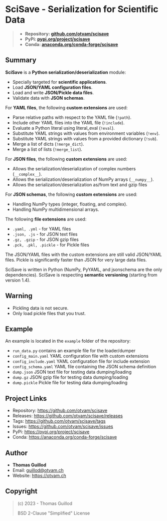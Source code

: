 # SciSave - Serialization for Scientific Data

> * **Repository: [github.com/otvam/scisave](https://github.com/otvam/scisave)**
> * **PyPi: [pypi.org/project/scisave](https://pypi.org/project/scisave)**
> * **Conda: [anaconda.org/conda-forge/scisave](https://anaconda.org/conda-forge/scisave)**

## Summary

**SciSave** is a **Python serialization/deserialization** module:
* Specially targeted for **scientific applications**.
* Load **JSON/YAML configuration files**. 
* Load and write **JSON/Pickle data files**.
* Validate data with **JSON schemas**.

For **YAML files**, the following **custom extensions** are used:
*  Parse relative paths with respect to the YAML file (`!path`).
*  Include other YAML files into the YAML file (`!include`).
*  Evaluate a Python literal using literal_eval (`!eval`).
*  Substitute YAML strings with values from environment variables (`!env`).
*  Substitute YAML strings with values from a provided dictionary (`!sub`).
*  Merge a list of dicts (`!merge_dict`).
*  Merge a list of lists (`!merge_list`).

For **JSON files**, the following **custom extensions** are used:
* Allows the serialization/deserialization of complex numbers (`__complex__`).
* Allows the serialization/deserialization of NumPy arrays (`__numpy__`).
* Allows the serialization/deserialization as/from text and gzip files 

For **JSON schemas**, the following **custom extensions** are used:
* Handling NumPy types (integer, floating, and complex). 
* Handling NumPy multidimensional arrays.

The following **file extensions** are used:
* `.yaml, .yml` - for YAML files
* `.json, .js` - for JSON text files
* `.gz, .gzip` - for JSON gzip files
* `.pck, .pkl, .pickle` - for Pickle files

The JSON/YAML files with the custom extensions are still valid JSON/YAML files. 
Pickle is significantly faster than JSON for very large data files.

SciSave is written in Python (NumPy, PyYAML, and jsonschema are the only dependencies).
SciSave is respecting **semantic versioning** (starting from version 1.4).

## Warning

* Pickling data is not secure.
* Only load pickle files that you trust.

## Example

An example is located in the `example` folder of the repository:
* `run_data.py` contains an example file for the loader/dumper
* `config_main.yaml` YAML configuration file with custom extensions
* `config_include.yaml` YAML configuration file for include extension
* `config_schema.yaml` YAML file containing the JSON schema definition
* `dump.json` JSON text file for testing data dumping/loading
* `dump.gz` JSON gzip file for testing data dumping/loading
* `dump.pickle` Pickle file for testing data dumping/loading

## Project Links

* Repository: https://github.com/otvam/scisave
* Releases: https://github.com/otvam/scisave/releases
* Tags: https://github.com/otvam/scisave/tags
* Issues: https://github.com/otvam/scisave/issues
* PyPi: https://pypi.org/project/scisave
* Conda: https://anaconda.org/conda-forge/scisave

## Author

* **Thomas Guillod**
* Email: guillod@otvam.ch
* Website: https://otvam.ch

## Copyright

> (c) 2023 - Thomas Guillod
> 
>  BSD 2-Clause "Simplified" License
